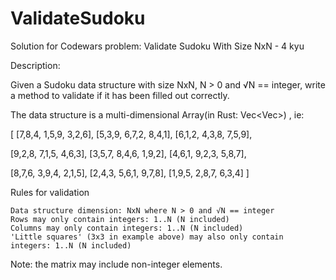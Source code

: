 # ValidateSudoku

Solution for Codewars problem: Validate Sudoku With Size NxN - 4 kyu 

Description:

Given a Sudoku data structure with size NxN, N > 0 and √N == integer, write a method to validate if it has been filled out correctly.

The data structure is a multi-dimensional Array(in Rust: Vec<Vec<u32>>) , ie:

[
  [7,8,4,  1,5,9,  3,2,6],
  [5,3,9,  6,7,2,  8,4,1],
  [6,1,2,  4,3,8,  7,5,9],

  [9,2,8,  7,1,5,  4,6,3],
  [3,5,7,  8,4,6,  1,9,2],
  [4,6,1,  9,2,3,  5,8,7],

  [8,7,6,  3,9,4,  2,1,5],
  [2,4,3,  5,6,1,  9,7,8],
  [1,9,5,  2,8,7,  6,3,4]
]

Rules for validation

    Data structure dimension: NxN where N > 0 and √N == integer
    Rows may only contain integers: 1..N (N included)
    Columns may only contain integers: 1..N (N included)
    'Little squares' (3x3 in example above) may also only contain integers: 1..N (N included)

Note: the matrix may include non-integer elements.
